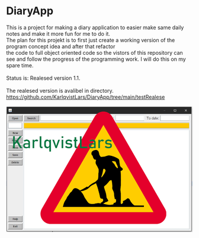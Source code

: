# DiaryApp
This is a project for making a diary application to easier make same daily notes and make it more fun for me to do it.</br>
The plan for this projekt is to first just create a working version of the program concept idea and after that refactor </br>
the code to full object oriented code so the vistors of this repository can see and follow the progress of the programming work. 
I will do this on my spare time.</br></br>
Status is: Realesed version 1.1.
</br></br>
The realesed version is avalibel in directory.</br>
https://github.com/KarlqvistLars/DiaryApp/tree/main/testRealese
</br></br>
![alt text](/pics/diaryAppGUIv2.png)
